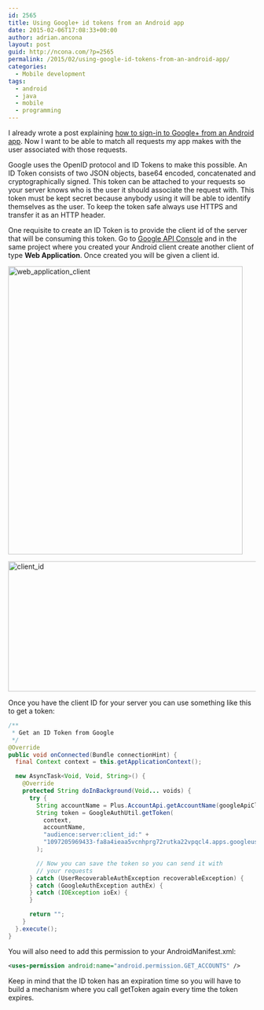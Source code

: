 ```yaml
---
id: 2565
title: Using Google+ id tokens from an Android app
date: 2015-02-06T17:08:33+00:00
author: adrian.ancona
layout: post
guid: http://ncona.com/?p=2565
permalink: /2015/02/using-google-id-tokens-from-an-android-app/
categories:
  - Mobile development
tags:
  - android
  - java
  - mobile
  - programming
---
```

I already wrote a post explaining [how to sign-in to Google+ from an Android app](http://ncona.com/2015/01/google-sign-in-on-android/). Now I want to be able to match all requests my app makes with the user associated with those requests.

Google uses the OpenID protocol and ID Tokens to make this possible. An ID Token consists of two JSON objects, base64 encoded, concatenated and cryptographically signed. This token can be attached to your requests so your server knows who is the user it should associate the request with. This token must be kept secret because anybody using it will be able to identify themselves as the user. To keep the token safe always use HTTPS and transfer it as an HTTP header.

<!--more-->

One requisite to create an ID Token is to provide the client id of the server that will be consuming this token. Go to [Google API Console](https://console.developers.google.com) and in the same project where you created your Android client create another client of type **Web Application**. Once created you will be given a client id.

[<img src="http://ncona.com/wp-content/uploads/2015/01/web_application_client.png" alt="web_application_client" width="477" height="586" class="alignnone size-full wp-image-2567" srcset="https://ncona.com/wp-content/uploads/2015/01/web_application_client.png 477w, https://ncona.com/wp-content/uploads/2015/01/web_application_client-244x300.png 244w" sizes="(max-width: 477px) 100vw, 477px" />](http://ncona.com/wp-content/uploads/2015/01/web_application_client.png)

[<img src="http://ncona.com/wp-content/uploads/2015/01/client_id.png" alt="client_id" width="668" height="265" class="alignnone size-full wp-image-2566" srcset="https://ncona.com/wp-content/uploads/2015/01/client_id.png 668w, https://ncona.com/wp-content/uploads/2015/01/client_id-300x119.png 300w" sizes="(max-width: 668px) 100vw, 668px" />](http://ncona.com/wp-content/uploads/2015/01/client_id.png)

Once you have the client ID for your server you can use something like this to get a token:

```java
/**
 * Get an ID Token from Google
 */
@Override
public void onConnected(Bundle connectionHint) {
  final Context context = this.getApplicationContext();

  new AsyncTask<Void, Void, String>() {
    @Override
    protected String doInBackground(Void... voids) {
      try {
        String accountName = Plus.AccountApi.getAccountName(googleApiClient);
        String token = GoogleAuthUtil.getToken(
          context,
          accountName,
          "audience:server:client_id:" +
          "1097205969433-fa8a4ieaa5vcnhprg72rutka22vpqcl4.apps.googleusercontent.com"
        );

        // Now you can save the token so you can send it with
        // your requests
      } catch (UserRecoverableAuthException recoverableException) {
      } catch (GoogleAuthException authEx) {
      } catch (IOException ioEx) {
      }

      return "";
    }
  }.execute();
}
```

You will also need to add this permission to your AndroidManifest.xml:

```xml
<uses-permission android:name="android.permission.GET_ACCOUNTS" />
```

Keep in mind that the ID token has an expiration time so you will have to build a mechanism where you call getToken again every time the token expires.
